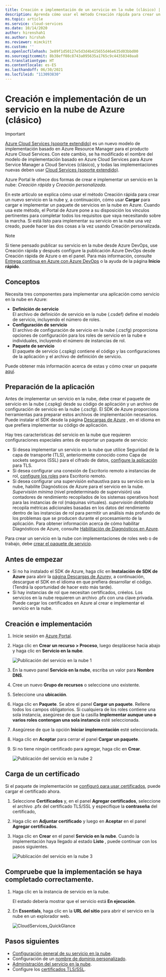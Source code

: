 ```yaml
---
title: Creación e implementación de un servicio en la nube (clásico) | Microsoft Docs
description: Aprenda cómo usar el método Creación rápida para crear un servicio en la nube y usar Cargar para cargar e implementar un paquete de servicios en la nube en Azure.
ms.topic: article
ms.service: cloud-services
ms.date: 10/14/2020
author: hirenshah1
ms.author: hirshah
ms.reviewer: mimckitt
ms.custom: ''
ms.openlocfilehash: 3e89f1d50127e5d3d4b415655d46e635d03bbd00
ms.sourcegitcommit: 8b38eff08c8743a095635a1765c9c44358340aa8
ms.translationtype: HT
ms.contentlocale: es-ES
ms.lasthandoff: 06/30/2021
ms.locfileid: "113093830"
---
```

# <a name="how-to-create-and-deploy-an-azure-cloud-service-classic"></a>Creación e implementación de un servicio en la nube de Azure (clásico)

> [!IMPORTANT]
> [Azure Cloud Services (soporte extendido)](../cloud-services-extended-support/overview.md) es un nuevo modelo de implementación basado en Azure Resource Manager para el producto Azure Cloud Services. Con este cambio, se ha modificado el nombre del modelo de implementación basado en Azure Cloud Services para Azure Service Manager a Cloud Services (clásico), y todas las implementaciones nuevas deben usar [Cloud Services (soporte extendido)](../cloud-services-extended-support/overview.md).

Azure Portal le ofrece dos formas de crear e implementar un servicio en la nube: *Creación rápida* y *Creación personalizada*.

En este artículo se explica cómo usar el método Creación rápida para crear un nuevo servicio en la nube y, a continuación, cómo usar **Cargar** para cargar e implementar un paquete de servicios en la nube en Azure. Cuando usa este método, el Portal de Azure pone a su disposición los vínculos pertinentes para completar todos los requisitos que vaya necesitando sobre la marcha. Si está listo para implementar su servicio en la nube una vez creado, puede hacer las dos cosas a la vez usando Creación personalizada.

> [!NOTE]
> Si tiene pensado publicar su servicio en la nube desde Azure DevOps, use Creación rápida y después configure la publicación Azure DevOps desde Creación rápida de Azure o en el panel. Para más información, consulte [Entrega continua en Azure con Azure DevOps][TFSTutorialForCloudService] o la ayuda de la página **Inicio rápido**.
>
>

## <a name="concepts"></a>Conceptos
Necesita tres componentes para implementar una aplicación como servicio en la nube en Azure:

* **Definición de servicio**  
  El archivo de definición de servicio en la nube (.csdef) define el modelo de servicio, incluyendo el número de roles.
* **Configuración de servicio**  
  El archivo de configuración de servicio en la nube (.cscfg) proporciona opciones de configuración para los roles de servicio en la nube e individuales, incluyendo el número de instancias de rol.
* **Paquete de servicio**  
  El paquete de servicio (.cspkg) contiene el código y las configuraciones de la aplicación y el archivo de definición de servicio.

Puede obtener más información acerca de estas y cómo crear un paquete [aquí](cloud-services-model-and-package.md).

## <a name="prepare-your-app"></a>Preparación de la aplicación
Antes de implementar un servicio en la nube, debe crear el paquete de servicio en la nube (.cspkg) desde su código de aplicación y un archivo de configuración de servicio en la nube (.cscfg). El SDK de Azure proporciona herramientas para preparar estos archivos de implementación necesarios. Puede instalar el SDK desde la página [Descargas de Azure](https://azure.microsoft.com/downloads/) , en el idioma en que prefiera implementar su código de aplicación.

Hay tres características del servicio en la nube que requieren configuraciones especiales antes de exportar un paquete de servicio:

* Si desea implementar un servicio en la nube que utilice Seguridad de la capa de transporte (TLS), anteriormente conocido como Capa de sockets seguros (SSL) para el cifrado de datos, [configure la aplicación](cloud-services-configure-ssl-certificate-portal.md#modify) para TLS.
* Si desea configurar una conexión de Escritorio remoto a instancias de rol, [configure los roles](cloud-services-role-enable-remote-desktop-new-portal.md) para Escritorio remoto.
* Si desea configurar una supervisión exhaustiva para su servicio en la nube, habilite Diagnósticos de Azure para el servicio en la nube. *Supervisión mínima* (nivel predeterminado de supervisión) usa contadores de rendimiento recopilados de los sistemas operativos host para las instancias de rol (máquinas virtuales). *supervisión detallada* recopila métricas adicionales basadas en los datos del rendimiento dentro de las instancias de rol para permitir un análisis más profundo de los problemas que se producen durante el procesamiento de la aplicación. Para obtener información acerca de cómo habilitar Diagnósticos de Azure, consulte [Habilitación de Diagnósticos en Azure](cloud-services-dotnet-diagnostics.md).

Para crear un servicio en la nube con implementaciones de roles web o de trabajo, debe [crear el paquete de servicio](cloud-services-model-and-package.md#servicepackagecspkg).

## <a name="before-you-begin"></a>Antes de empezar
* Si no ha instalado el SDK de Azure, haga clic en **Instalación de SDK de Azure** para abrir la [página Descargas de Azure](https://azure.microsoft.com/downloads/)y, a continuación, descargue el SDK en el idioma en que prefiera desarrollar el código. (Tendrá la oportunidad de hacer esto más tarde).
* Si hay instancias de rol que necesitan certificados, créelos. Los servicios en la nube requieren un archivo .pfx con una clave privada. Puede cargar los certificados en Azure al crear e implementar el servicio en la nube.

## <a name="create-and-deploy"></a>Creación e implementación
1. Inicie sesión en [Azure Portal](https://portal.azure.com/).
2. Haga clic en **Crear un recurso > Proceso**, luego desplácese hacia abajo y haga clic en **Servicio en la nube**.

    ![Publicación del servicio en la nube 1](media/cloud-services-how-to-create-deploy-portal/create-cloud-service.png)

3. En la nuevo panel **Servicio en la nube**, escriba un valor para **Nombre DNS**.
4. Cree un nuevo **Grupo de recursos** o seleccione uno existente.
5. Seleccione una **ubicación**.
6. Haga clic en **Paquete**. Se abre el panel **Cargar un paquete**. Rellene todos los campos obligatorios. Si cualquiera de los roles contiene una sola instancia, asegúrese de que la casilla **Implementar aunque uno o varios roles contengan una sola instancia** esté seleccionada.
7. Asegúrese de que la opción **Iniciar implementación** esté seleccionada.
8. Haga clic en **Aceptar** para cerrar el panel **Cargar un paquete**.
9. Si no tiene ningún certificado para agregar, haga clic en **Crear**.

    ![Publicación del servicio en la nube 2](media/cloud-services-how-to-create-deploy-portal/select-package.png)

## <a name="upload-a-certificate"></a>Carga de un certificado
Si el paquete de implementación se [configuró para usar certificados](cloud-services-configure-ssl-certificate-portal.md#modify), puede cargar el certificado ahora.

1. Seleccione **Certificados** y, en el panel **Agregar certificados**, seleccione el archivo .pfx del certificado TLS/SSL y especifique la **contraseña** del certificado,
2. Haga clic en **Adjuntar certificado** y luego en **Aceptar** en el panel **Agregar certificados**.
3. Haga clic en **Crear** en el panel **Servicio en la nube**. Cuando la implementación haya llegado al estado **Listo** , puede continuar con los pasos siguientes.

    ![Publicación del servicio en la nube 3](media/cloud-services-how-to-create-deploy-portal/attach-cert.png)

## <a name="verify-your-deployment-completed-successfully"></a>Compruebe que la implementación se haya completado correctamente.
1. Haga clic en la instancia de servicio en la nube.

    El estado debería mostrar que el servicio está **En ejecución**.
2. En **Essentials**, haga clic en la **URL del sitio** para abrir el servicio en la nube en un explorador web.

    ![CloudServices_QuickGlance](./media/cloud-services-how-to-create-deploy-portal/running.png)

[TFSTutorialForCloudService]: ./cloud-services-choose-me.md

## <a name="next-steps"></a>Pasos siguientes
* [Configuración general de su servicio en la nube](cloud-services-how-to-configure-portal.md).
* Configuración de un [nombre de dominio personalizado](cloud-services-custom-domain-name-portal.md).
* [Administración del servicio en la nube](cloud-services-how-to-manage-portal.md).
* Configure los [certificados TLS/SSL](cloud-services-configure-ssl-certificate-portal.md).